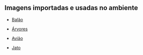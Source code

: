 ## Imagens importadas e usadas no ambiente

* [Balão](https://pixabay.com/vectors/balloon-blue-shiny-helium-happy-25734/)

* [Árvores](https://pixabay.com/vectors/tree-environment-ecology-nature-146748/)

* [Avião](https://pixabay.com/vectors/airplane-fly-aircraft-wing-air-5040376/)

* [Jato](https://pixabay.com/vectors/jet-plane-cartoon-red-yellow-up-145468/)
